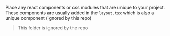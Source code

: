 Place any react components or css modules that are unique to your project.
These components are usually added in the `layout.tsx` which is also a unique component (ignored by this repo) 

> This folder is ignored by the repo